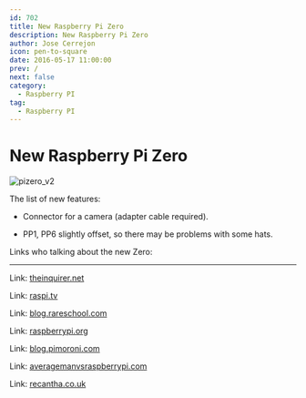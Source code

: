 ```yaml
---
id: 702
title: New Raspberry Pi Zero
description: New Raspberry Pi Zero
author: Jose Cerrejon
icon: pen-to-square
date: 2016-05-17 11:00:00
prev: /
next: false
category:
  - Raspberry PI
tag:
  - Raspberry PI
---
```


# New Raspberry Pi Zero

![pizero_v2](/images/2016/05/pizero_v2.png)

The list of new features:

* Connector for a camera (adapter cable required).

* PP1, PP6 slightly offset, so there may be problems with some hats.

Links who talking about the new Zero:

- - -
Link: [theinquirer.net](http://www.theinquirer.net/inquirer/news/2458277/raspberry-pi-zero-now-comes-with-built-in-camera-connector)

Link: [raspi.tv](http://raspi.tv/2016/raspberry-pi-zero-1-3-with-camera-port)

Link: [blog.rareschool.com](http://blog.rareschool.com/2016/05/the-new-raspberry-pi-zero-is-here-and.html)

Link: [raspberrypi.org](https://www.raspberrypi.org/blog/zero-grows-camera-connector/)

Link: [blog.pimoroni.com](http://blog.pimoroni.com/the-new-raspberry-pi-zero/)

Link: [averagemanvsraspberrypi.com](http://www.averagemanvsraspberrypi.com/2016/05/new-pi-zero.html)

Link: [recantha.co.uk](http://www.recantha.co.uk/blog/?p=14758)